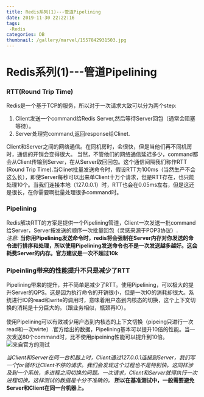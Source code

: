 ```yaml
---
title: Redis系列(1)---管道Pipelining
date: 2019-11-30 22:22:16
tags:
 -Redis
categories: DB
thumbnail: /gallery/marvel/1557842931503.jpg
---
```


# Redis系列(1)---管道Pipelining

### RTT(Round Trip Time)

Redis是一个基于TCP的服务，所以对于一次请求大致可以分为两个step:

1. Client发送一个command给Redis Server,然后等待Server回包（通常会阻塞等待）。
2. Server处理完command,返回response给Clinet.

Client和Server之间的网络通信。在同机房时，会很快，但是当他们再不同机房时，通信的开销会变得很大。
当然，不管他们的网络通信延迟多少，command都会从Client传输到Server，在从Server取回回包。这个通信间隔我们称作RTT (Round Trip Time).当Clinet批量发送命令时，假设RTT为100ms（当然生产不会这么长），即使Server每秒可以出来单Client十万个请求，但是RTT存在，也只能处理10个。当我们连接本地（127.0.0.1）时，RTT也会在0.05ms左右，但是这还是很长，在你需要啊批量处理很多command时。

### Pipelining

Redis解决RTT的方案是提供一个Pipelining管道，Client一次发送一批command给Server，Server按发送的顺序一次批量回包（灵感来源于POP3协议）.
<br>
*注意:* **当你用Pipelining发送命令时，redis将会强制在Server内存对你发送的命令进行排序和处理，所以使用Pipelining发送命令也不是一次发送越多越好。这会耗费Server的内存。官方建议是一次不超过10k**



### Pipeinling带来的性能提升不只是减少了RTT

Pipelining带来的提升，并不简单是减少了RTT。使用Pipelining，可以极大的提升Server的QPS。这是因为执行命令的开销很小，但是一次IO的消耗却很大。系统进行IO的read和write的调用时，意味着用户态到内核态的切换，这个上下文切换的消耗是十分巨大的。（跟业务相似，瓶颈再IO）。     
<br>
使用Pipelining可以有效减少用户态到内核态的上下文切换（pipeing只进行一次read和一次wirte）.官方给出的数据，Pipelining基本可以提升10倍的性能。当一次发送80个command时，比不使用pipeining性能可以提升到10倍。
![来自官方的测试](https://redis.io/images/redisdoc/pipeline_iops.png)
<br>

*当Client和Server在同一台机器上时，Client通过127.0.0.1连接到Server，我们写一个for循环让Client不停的请求。我们会发现这个过程也不是特别快。这同样涉及到一个系统，多进程之间切换的问题。一次请求，Client和Server就得执行一次进程切换。这样测试的数据是十分不准确的。* **所以在基准测试中，一般需要避免Server和Client在同一台机器上。**






